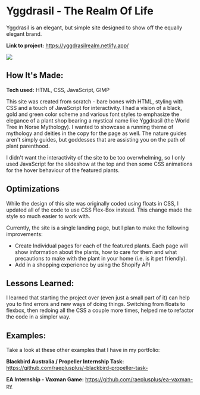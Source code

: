 # Yggdrasil - The Realm Of Life
Yggdrasil is an elegant, but simple site designed to show off the equally elegant brand. 


**Link to project:** https://yggdrasilrealm.netlify.app/

![](https://github.com/raeplusplus/Yggdrasil/blob/main/assets/Yggdrasil.gif)

## How It's Made:

**Tech used:** HTML, CSS, JavaScript, GIMP


This site was created from scratch - bare bones with HTML, styling with CSS and a touch of JavaScript for interactivity. I had a vision of a black, gold and green color scheme and various font styles to emphasize the elegance of a plant shop bearing a mystical name like Yggdrasil (the World Tree in Norse Mythology). I wanted to showcase a running theme of mythology and deities in the copy for the page as well. The nature guides aren't simply guides, but goddesses that are assisting you on the path of plant parenthood.

I didn't want the interactivity of the site to be too overwhelming, so I only used JavaScript for the slideshow at the top and then some CSS animations for the hover behaviour of the featured plants.

## Optimizations

While the design of this site was originally coded using floats in CSS, I updated all of the code to use CSS Flex-Box instead. This change made the style so much easier to work with. 

Currently, the site is a single landing page, but I plan to make the following improvements:
- Create Individual pages for each of the featured plants. Each page will show information about the plants, how to care for them and what precautions to make with the plant in your home (i.e. is it pet friendly).
- Add in a shopping experience by using the Shopify API


## Lessons Learned:

I learned that starting the project over (even just a small part of it) can help you to find errors and new ways of doing things. Switching from floats to flexbox, then redoing all the CSS a couple more times, helped me to refactor the code in a simpler way. 

## Examples:
Take a look at these other examples that I have in my portfolio:

**Blackbird Australia / Propeller Internship Task:** https://github.com/raeplusplus/-blackbird-propeller-task-

**EA Internship - Vaxman Game:** https://github.com/raeplusplus/ea-vaxman-py


